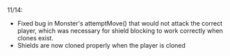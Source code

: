 11/14:

- Fixed bug in Monster's attemptMove() that would not attack the correct player, which was necessary for shield blocking to work correctly when clones exist.
- Shields are now cloned properly when the player is cloned
